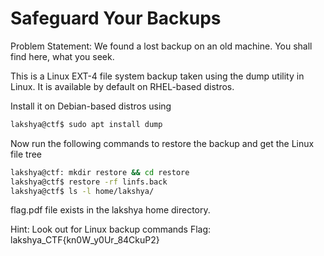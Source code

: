 # Safeguard Your Backups


Problem Statement: We found a lost backup on an old machine. You shall find here, what you seek.

This is a Linux EXT-4 file system backup taken using the dump utility in Linux. It is available by default on RHEL-based distros. 

Install it on Debian-based distros using 

```bash
lakshya@ctf$ sudo apt install dump
```

Now run the following commands to restore the backup and get the Linux file tree
```bash
lakshya@ctf: mkdir restore && cd restore
lakshya@ctf$ restore -rf linfs.back
lakshya@ctf$ ls -l home/lakshya/
```
flag.pdf file exists in the lakshya home directory. 

Hint: Look out for Linux backup commands
Flag: lakshya_CTF{kn0W_y0Ur_84CkuP2}
